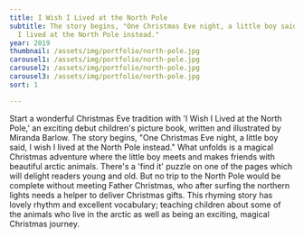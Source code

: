 ```yaml
---
title: I Wish I Lived at the North Pole
subtitle: The story begins, "One Christmas Eve night, a little boy said, I wish
  I lived at the North Pole instead."
year: 2019
thumbnail: /assets/img/portfolio/north-pole.jpg
carousel1: /assets/img/portfolio/north-pole.jpg
carousel2: /assets/img/portfolio/north-pole.jpg
carousel3: /assets/img/portfolio/north-pole.jpg
sort: 1

---
```

Start a wonderful Christmas Eve tradition with 'I Wish I Lived at the North Pole,' an exciting debut children's picture book, written and illustrated by Miranda Barlow. The story begins, "One Christmas Eve night, a little boy said, I wish I lived at the North Pole instead." What unfolds is a magical Christmas adventure where the little boy meets and makes friends with beautiful arctic animals. There's a 'find it' puzzle on one of the pages which will delight readers young and old. But no trip to the North Pole would be complete without meeting Father Christmas, who after surfing the northern lights needs a helper to deliver Christmas gifts. This rhyming story has lovely rhythm and excellent vocabulary; teaching children about some of the animals who live in the arctic as well as being an exciting, magical Christmas journey.